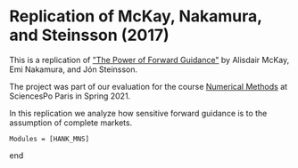 # Replication of McKay, Nakamura, and Steinsson (2017)

This is a replication of ["The Power of Forward Guidance"](https://www.aeaweb.org/articles?id=10.1257/aer.20150063) by Alisdair McKay, Emi Nakamura, and Jón Steinsson.

The project was part of our evaluation for the course [Numerical Methods](https://floswald.github.io/NumericalMethods/) at SciencesPo Paris in Spring 2021. 

In this replication we analyze how sensitive forward guidance is to the assumption of complete markets.


```@autodocs
Modules = [HANK_MNS]
```


end
